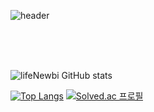 <!--
<h2 align = "center" ><b>🛠 Skills! 🛠 <b><h2>
<p>
<img alt="HTML5" src ="https://img.shields.io/badge/HTML5-E34F26.svg?&style=flat&logo=html5&logoColor=white"/>
<img alt="CSS3" src ="https://img.shields.io/badge/CSS3-1572B6.svg?&style=flat&logo=css3&logoColor=white"/>
<img alt="JS" src ="https://img.shields.io/badge/JAVASCRIPT-F7DF1E.svg?&style=flat&logo=javascript&logoColor=white"/>
<img alt="JAVA" src ="https://img.shields.io/badge/JAVA-007396.svg?&style=flat&logo=java&logoColor=white"/>
</p>
-->

![header](https://capsule-render.vercel.app/api?type=wave&color=gradient&height=300&section=header&text=테스트!%20render&fontSize=90&fontColor=fff)

<br/><br/><br/>
	
![lifeNewbi GitHub stats](https://github-readme-stats.vercel.app/api?username=lifeNewbi&show_icons=true&theme=default&count-private=true)

[![Top Langs](https://github-readme-stats.vercel.app/api/top-langs/?username=lifeNewbi&layout=compact&theme=default&langs_count=8&count-private=true)](https://github.com/anuraghazra/github-readme-stats)
[![Solved.ac 프로필](http://mazassumnida.wtf/api/v2/generate_badge?boj=taeuk14)](https://solved.ac/taeuk14)
